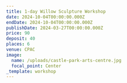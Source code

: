 ```yaml
---
title: 1-day Willow Sculpture Workshop
date: 2024-10-04T00:00:00.000Z
endDate: 2024-10-04T00:00:00.000Z
publishDate: 2024-03-27T00:00:00.000Z
price: 90
deposit: 40
places: 6
venue: CPAC
image:
  name: /uploads/castle-park-arts-centre.jpg
  focal_point: Center
_template: workshop
---
```


